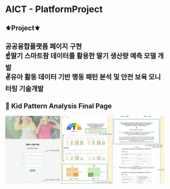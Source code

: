 # AICT - PlatformProject
## ⚜Project⚜
공공융합플랫폼 페이지 구현 <br>
☝딸기 스마트팜 데이터를 활용한 딸기 생산량 예측 모델 개발<br>
✌유아 활동 데이터 기반 행동 패턴 분석 및 안전 보육 모니터링 기술개발
---

## 📄 Kid Pattern Analysis Final Page
![캡처](/result.PNG)

